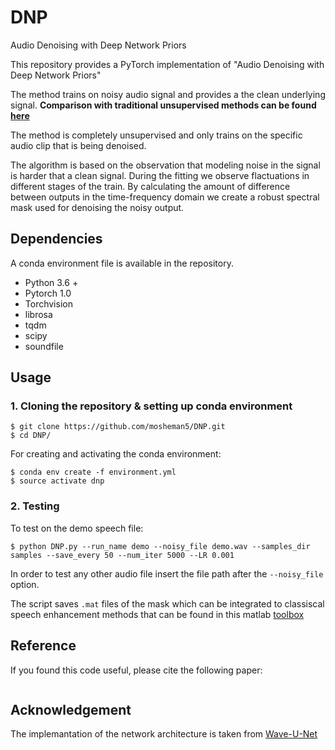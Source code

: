# DNP
Audio Denoising with Deep Network Priors

This repository provides a PyTorch implementation of "Audio Denoising with Deep Network Priors"

The method trains on noisy audio signal and provides a the clean underlying signal. **Comparison with traditional unsupervised methods can be found [here](https://mosheman5.github.io/DNP/)**

The method is completely unsupervised and only trains on the specific audio clip that is being denoised.

The algorithm is based on the observation that modeling noise in the signal is harder that a clean signal. 
During the fitting we observe flactuations in different stages of the train. 
By calculating the amount of difference between outputs in the time-frequency domain we create a robust spectral mask used for denoising the noisy output. 

## Dependencies
A conda environment file is available in the repository.
* Python 3.6 +
* Pytorch 1.0
* Torchvision
* librosa
* tqdm
* scipy
* soundfile

## Usage

### 1. Cloning the repository & setting up conda environment
```
$ git clone https://github.com/mosheman5/DNP.git
$ cd DNP/
```
For creating and activating the conda environment:
```
$ conda env create -f environment.yml
$ source activate dnp
```
 
### 2. Testing

To test on the demo speech file:

```
$ python DNP.py --run_name demo --noisy_file demo.wav --samples_dir samples --save_every 50 --num_iter 5000 --LR 0.001
```

In order to test any other audio file insert the file path after the ```--noisy_file``` option.

The script saves ```.mat``` files of the mask which can be integrated to classiscal speech enhancement methods that can be found in this matlab [toolbox](https://www.crcpress.com/downloads/K14513/K14513_CD_Files.zip)

## Reference
If you found this code useful, please cite the following paper:
```TBD
```

## Acknowledgement
The implemantation of the network architecture is taken from [Wave-U-Net](https://github.com/f90/Wave-U-Net)

